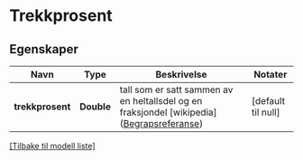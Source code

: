 # Trekkprosent

## Egenskaper

| Navn             | Type       | Beskrivelse                                                                                                                                                                | Notater            |
|------------------|------------|----------------------------------------------------------------------------------------------------------------------------------------------------------------------------|--------------------|
| **trekkprosent** | **Double** | tall som er satt sammen av en heltallsdel og en fraksjondel [wikipedia] ([Begrapsreferanse](https://data.skatteetaten.no/begrep/20b52aef-9fe1-11e5-a9f8-e4115b280940&#39)) | [default til null] |

[[Tilbake til modell liste]](../index.md)

